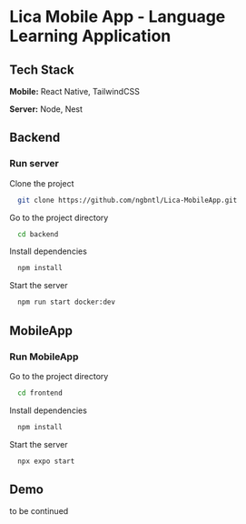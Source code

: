 
# Lica Mobile App - Language Learning Application

## Tech Stack

**Mobile:** React Native, TailwindCSS

**Server:** Node, Nest



## Backend


### Run server

Clone the project

```bash
  git clone https://github.com/ngbntl/Lica-MobileApp.git
```

Go to the project directory

```bash
  cd backend
```

Install dependencies

```bash
  npm install
```

Start the server

```bash
  npm run start docker:dev
```


## MobileApp

### Run MobileApp



Go to the project directory

```bash
  cd frontend
```

Install dependencies

```bash
  npm install
```

Start the server

```bash
  npx expo start
```


## Demo

to be continued

